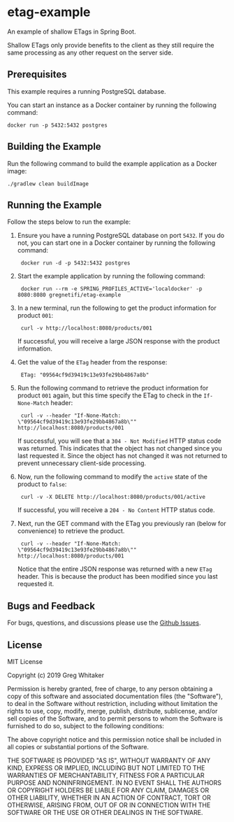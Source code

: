 # etag-example
An example of shallow ETags in Spring Boot.

Shallow ETags only provide benefits to the client as they still require the same processing as any other request on the server side.

## Prerequisites
This example requires a running PostgreSQL database.

You can start an instance as a Docker container by running the following command:

    docker run -p 5432:5432 postgres

## Building the Example
Run the following command to build the example application as a Docker image:

    ./gradlew clean buildImage
    
## Running the Example
Follow the steps below to run the example:

1. Ensure you have a running PostgreSQL database on port `5432`. If you do not, you can start one in a Docker container by
running the following command:

        docker run -d -p 5432:5432 postgres

2. Start the example application by running the following command:

        docker run --rm -e SPRING_PROFILES_ACTIVE='localdocker' -p 8080:8080 gregnetifi/etag-example
        
3. In a new terminal, run the following to get the product information for product `001`:

        curl -v http://localhost:8080/products/001
        
    If successful, you will receive a large JSON response with the product information.
    
4. Get the value of the `ETag` header from the response:

        ETag: "09564cf9d39419c13e93fe29bb4867a8b"
        
5. Run the following command to retrieve the product information for product `001` again, but this time specify the ETag to check in the `If-None-Match` header:

        curl -v --header "If-None-Match: \"09564cf9d39419c13e93fe29bb4867a8b\"" http://localhost:8080/products/001
        
    If successful, you will see that a `304 - Not Modified` HTTP status code was returned. This indicates that the object has not changed since you last requested it.
    Since the object has not changed it was not returned to prevent unnecessary client-side processing.
    
6. Now, run the following command to modify the `active` state of the product to `false`:

        curl -v -X DELETE http://localhost:8080/products/001/active
        
    If successful, you will receive a `204 - No Content` HTTP status code.
    
7. Next, run the GET command with the ETag you previously ran (below for convenience) to retrieve the product. 

        curl -v --header "If-None-Match: \"09564cf9d39419c13e93fe29bb4867a8b\"" http://localhost:8080/products/001
        
    Notice that the entire JSON response was returned with a new `ETag` header. This is because the product has been modified since you last requested it.
    
## Bugs and Feedback
For bugs, questions, and discussions please use the [Github Issues](https://github.com/gregwhitaker/etag-example/issues).

## License
MIT License

Copyright (c) 2019 Greg Whitaker

Permission is hereby granted, free of charge, to any person obtaining a copy
of this software and associated documentation files (the "Software"), to deal
in the Software without restriction, including without limitation the rights
to use, copy, modify, merge, publish, distribute, sublicense, and/or sell
copies of the Software, and to permit persons to whom the Software is
furnished to do so, subject to the following conditions:

The above copyright notice and this permission notice shall be included in all
copies or substantial portions of the Software.

THE SOFTWARE IS PROVIDED "AS IS", WITHOUT WARRANTY OF ANY KIND, EXPRESS OR
IMPLIED, INCLUDING BUT NOT LIMITED TO THE WARRANTIES OF MERCHANTABILITY,
FITNESS FOR A PARTICULAR PURPOSE AND NONINFRINGEMENT. IN NO EVENT SHALL THE
AUTHORS OR COPYRIGHT HOLDERS BE LIABLE FOR ANY CLAIM, DAMAGES OR OTHER
LIABILITY, WHETHER IN AN ACTION OF CONTRACT, TORT OR OTHERWISE, ARISING FROM,
OUT OF OR IN CONNECTION WITH THE SOFTWARE OR THE USE OR OTHER DEALINGS IN THE
SOFTWARE.